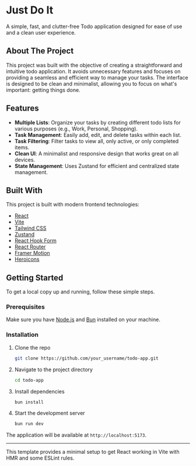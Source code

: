 # Just Do It

A simple, fast, and clutter-free Todo application designed for ease of use and a clean user experience.

## About The Project

This project was built with the objective of creating a straightforward and intuitive todo application. It avoids unnecessary features and focuses on providing a seamless and efficient way to manage your tasks. The interface is designed to be clean and minimalist, allowing you to focus on what's important: getting things done.

## Features

- **Multiple Lists**: Organize your tasks by creating different todo lists for various purposes (e.g., Work, Personal, Shopping).
- **Task Management**: Easily add, edit, and delete tasks within each list.
- **Task Filtering**: Filter tasks to view all, only active, or only completed items.
- **Clean UI**: A minimalist and responsive design that works great on all devices.
- **State Management**: Uses Zustand for efficient and centralized state management.

## Built With

This project is built with modern frontend technologies:

- [React](https://reactjs.org/)
- [Vite](https://vitejs.dev/)
- [Tailwind CSS](https://tailwindcss.com/)
- [Zustand](https://github.com/pmndrs/zustand)
- [React Hook Form](https://react-hook-form.com/)
- [React Router](https://reactrouter.com/)
- [Framer Motion](https://www.framer.com/motion/)
- [Heroicons](https://heroicons.com/)

## Getting Started

To get a local copy up and running, follow these simple steps.

### Prerequisites

Make sure you have [Node.js](https://nodejs.org/) and [Bun](https://bun.sh/) installed on your machine.

### Installation

1. Clone the repo
   ```sh
   git clone https://github.com/your_username/todo-app.git
   ```
2. Navigate to the project directory
   ```sh
   cd todo-app
   ```
3. Install dependencies
   ```sh
   bun install
   ```
4. Start the development server
   ```sh
   bun run dev
   ```

The application will be available at `http://localhost:5173`.

---

This template provides a minimal setup to get React working in Vite with HMR and some ESLint rules.
